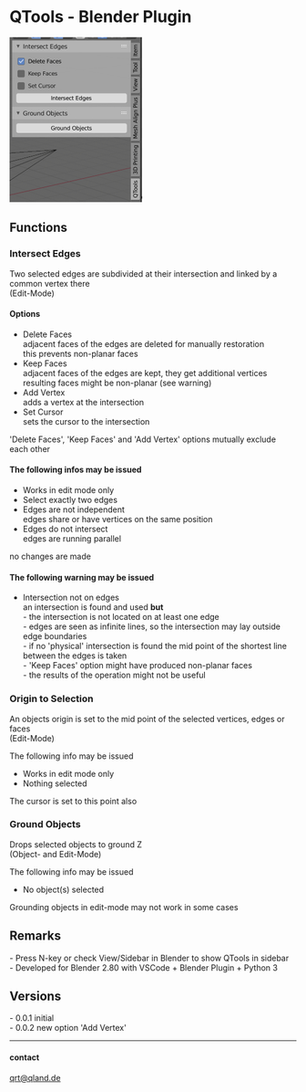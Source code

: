 # **QTools - Blender Plugin**

![Image](images/screen.png)

## **Functions**

### **Intersect Edges**
Two selected edges are subdivided at their intersection and linked by a common vertex there  
(Edit-Mode)

#### Options
- Delete Faces  
  adjacent faces of the edges are deleted for manually restoration  
  this prevents non-planar faces
- Keep Faces  
  adjacent faces of the edges are kept, they get additional vertices  
  resulting faces might be non-planar (see warning)
- Add Vertex  
  adds a vertex at the intersection
- Set Cursor  
  sets the cursor to the intersection

'Delete Faces', 'Keep Faces' and 'Add Vertex' options mutually exclude each other

#### The following infos may be issued
- Works in edit mode only
- Select exactly two edges
- Edges are not independent  
  edges share or have vertices on the same position  
- Edges do not intersect  
  edges are running parallel  

no changes are made

#### The following warning may be issued
- Intersection not on edges  
  an intersection is found and used **but**  
  \- the intersection is not located on at least one edge  
  \- edges are seen as infinite lines, so the intersection may lay outside edge boundaries  
  \- if no 'physical' intersection is found the mid point of the shortest line between the edges is taken  
  \- 'Keep Faces' option might have produced non-planar faces  
  \- the results of the operation might not be useful

### **Origin to Selection**
An objects origin is set to the mid point of the selected vertices, edges or faces  
(Edit-Mode)

The following info may be issued  
- Works in edit mode only
- Nothing selected

The cursor is set to this point also

### **Ground Objects**
Drops selected objects to ground Z  
(Object- and Edit-Mode)

The following info may be issued
- No object(s) selected

Grounding objects in edit-mode may not work in some cases 

## **Remarks**
\- Press N-key or check View/Sidebar in Blender to show QTools in sidebar  
\- Developed for Blender 2.80 with VSCode + Blender Plugin + Python 3

## **Versions**
\- 0.0.1 initial  
\- 0.0.2 new option 'Add Vertex'

---

#### contact
[qrt@qland.de](mailto:qrt@qland.de)
